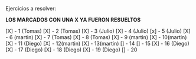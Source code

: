 Ejercicios a resolver:

**LOS MARCADOS CON UNA X YA FUERON RESUELTOS**

[X] - 1 (Tomas)
[X] - 2 (Tomas)
[X] - 3 (Julio)
[X] - 4 (Julio)
[x] - 5 (Julio)
[X] - 6 (martin)
[X] - 7 (Tomas)
[X] - 8 (Tomas)
[X] - 9 (martin)
[X] - 10(martin)
[X] - 11 (Diego)
[X] - 12(martin)
[X] - 13(martin)
[] - 14
[] - 15
[X] - 16 (Diego)
[X] - 17 (Diego)
[X] - 18 (Diego)
[X] - 19 (Diego)
[] - 20

